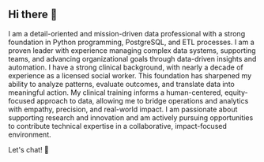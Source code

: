 ## Hi there 👋

I am a detail-oriented and mission-driven data professional with a strong foundation in Python programming, PostgreSQL, and ETL processes. I am a proven leader with experience managing complex data systems, supporting teams, and advancing organizational goals through data-driven insights and automation. I have a strong clinical background, with nearly a decade of experience as a licensed social worker. This foundation has sharpened my ability to analyze patterns, evaluate outcomes, and translate data into meaningful action. My clinical training informs a human-centered, equity-focused approach to data, allowing me to bridge operations and analytics with empathy, precision, and real-world impact. I am passionate about supporting research and innovation and am actively pursuing opportunities to contribute technical expertise in a collaborative, impact-focused environment.

Let's chat! 💬

<!--
**meldstonerogers/meldstonerogers** is a ✨ _special_ ✨ repository because its `README.md` (this file) appears on your GitHub profile.

Here are some ideas to get you started:

- 🔭 I’m currently working on ...
- 🌱 I’m currently learning ...
- 👯 I’m looking to collaborate on ...
- 🤔 I’m looking for help with ...
- 💬 Ask me about ...
- 📫 How to reach me: ...
- 😄 Pronouns: ...
- ⚡ Fun fact: ...
-->
